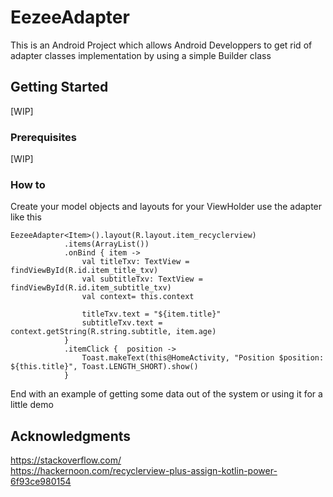# EezeeAdapter

This is an Android Project which allows Android Developpers to get rid of adapter classes implementation by using a simple Builder class

## Getting Started

[WIP]

### Prerequisites

[WIP]

### How to

Create your model objects and layouts for your ViewHolder use the adapter like this

```
EezeeAdapter<Item>().layout(R.layout.item_recyclerview)
            .items(ArrayList())
            .onBind { item ->
                val titleTxv: TextView = findViewById(R.id.item_title_txv)
                val subtitleTxv: TextView = findViewById(R.id.item_subtitle_txv)
                val context= this.context

                titleTxv.text = "${item.title}"
                subtitleTxv.text = context.getString(R.string.subtitle, item.age)
            }
            .itemClick {  position ->
                Toast.makeText(this@HomeActivity, "Position $position: ${this.title}", Toast.LENGTH_SHORT).show()
            }

```
End with an example of getting some data out of the system or using it for a little demo

## Acknowledgments

https://stackoverflow.com/<br/>https://hackernoon.com/recyclerview-plus-assign-kotlin-power-6f93ce980154

